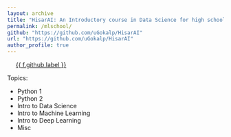 ```yaml
---
layout: archive
title: "HisarAI: An Introductory course in Data Science for high school students"
permalink: /mlschool/
github: "https://github.com/uGokalp/HisarAI"
url: "https://github.com/uGokalp/HisarAI"
author_profile: true
---
```

<p><a href="https://github.com/uGokalp/HisarAI"  style="margin-left: 20px;"><i class="{{ f.github.icon | default: 'fab fa-fw fa-github' }}" ></i> {{ f.github.label }}</a></p>



Topics:
  - Python 1
  - Python 2
  - Intro to Data Science
  - Intro to Machine Learning
  - Intro to Deep Learning
  - Misc
